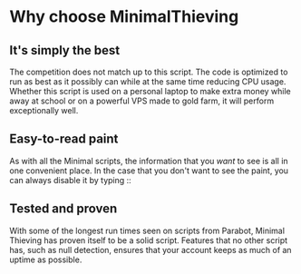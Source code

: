 # Why choose MinimalThieving
## It's simply the best
The competition does not match up to this script. The code is optimized to run as best as it possibly can while at the same time reducing CPU usage. Whether this script is used on a personal laptop to make extra money while away at school or on a powerful VPS made to gold farm, it will perform exceptionally well.
## Easy-to-read paint
As with all the Minimal scripts, the information that you _want_ to see is all in one convenient place. In the case that you don't want to see the paint, you can always disable it by typing ::
## Tested and proven
With some of the longest run times seen on scripts from Parabot, Minimal Thieving has proven itself to be a solid script. Features that no other script has, such as null detection, ensures that your account keeps as much of an uptime as possible.